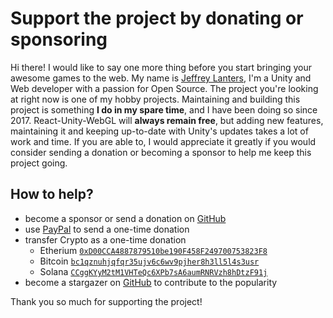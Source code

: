 # Support the project by donating or sponsoring

Hi there! I would like to say one more thing before you start bringing your awesome games to the web. My name is [Jeffrey Lanters](https://jeffreylanters.me), I'm a Unity and Web developer with a passion for Open Source. The project you're looking at right now is one of my hobby projects. Maintaining and building this project is something **I do in my spare time**, and I have been doing so since 2017. React-Unity-WebGL will **always remain free**, but adding new features, maintaining it and keeping up-to-date with Unity's updates takes a lot of work and time. If you are able to, I would appreciate it greatly if you would consider sending a donation or becoming a sponsor to help me keep this project going.

## How to help?

- become a sponsor or send a donation on [GitHub](https://github.com/sponsors/jeffreylanters)
- use [PayPal](https://paypal.me/jeffreylanters) to send a one-time donation
- transfer Crypto as a one-time donation
  - Etherium [`0xD00CCA4887879510be190F458F249700753823F8`](https://etherscan.io/address/0xD00CCA4887879510be190F458F249700753823F8)
  - Bitcoin [`bc1qznuhjqfqr35ujv6c6wv9pjher8h3ll5l4s3usr`](https://blockchain.info/address/bc1qznuhjqfqr35ujv6c6wv9pjher8h3ll5l4s3usr)
  - Solana [`CCggKYyM2tM1VHTeQc6XPb7sA6aumRNRVzh8hDtzF91j`](https://solana.com/address/CCggKYyM2tM1VHTeQc6XPb7sA6aumRNRVzh8hDtzF91j)
- become a stargazer on [GitHub](https://github.com/jeffreylanters/react-unity-webgl/stargazers) to contribute to the popularity

Thank you so much for supporting the project!
